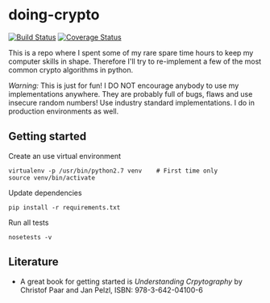 # doing-crypto
[![Build Status](https://travis-ci.org/micha-k/doing-crypto.svg?branch=master)](https://travis-ci.org/micha-k/doing-crypto)
[![Coverage Status](https://coveralls.io/repos/github/micha-k/doing-crypto/badge.svg?branch=master)](https://coveralls.io/github/micha-k/doing-crypto?branch=master)

This is a repo where I spent some of my rare spare time hours to keep my computer skills in shape. Therefore I'll try to re-implement a few of the most common crypto algorithms in python.

_Warning:_ This is just for fun! I DO NOT encourage anybody to use my implementations anywhere. They are probably full of bugs, flaws and use insecure random numbers! Use industry standard implementations. I do in production environments as well.


## Getting started

Create an use virtual environment

    virtualenv -p /usr/bin/python2.7 venv    # First time only
    source venv/bin/activate


Update dependencies

    pip install -r requirements.txt


Run all tests

    nosetests -v


## Literature

* A great book for getting started is _Understanding Crpytography_ by Christof Paar and Jan Pelzl, ISBN: 978-3-642-04100-6
